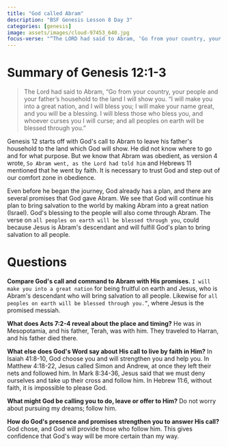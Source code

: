```yaml
---
title: "God called Abram"
description: "BSF Genesis Lesson 8 Day 3"
categories: [genesis]
image: assets/images/cloud-97453_640.jpg
focus-verse: "“The LORD had said to Abram, ‘Go from your country, your people and your father’s household to the land I will show you. I will make you into a great nation, and I will bless you.’ ” – Genesis 12:1-2a"
---
```


# Summary of Genesis 12:1-3

> The Lord had said to Abram, “Go from your country, your people and your father’s household to the land I will show you.
> “I will make you into a great nation,
>     and I will bless you;
> I will make your name great,
>     and you will be a blessing.
> I will bless those who bless you,
>     and whoever curses you I will curse;
> and all peoples on earth
>     will be blessed through you.”

Genesis 12 starts off with God's call to Abram to leave his father's household to the land which God will show. He did not know where to go and for what purpose. But we know that Abram was obedient, as version 4 wrote, `So Abram went, as the Lord had told him` and Hebrews 11 mentioned that he went by faith. It is necessary to trust God and step out of our comfort zone in obedience.

Even before he began the journey, God already has a plan, and there are several promises that God gave Abram. We see that God will continue his plan to bring salvation to the world by making Abram into a great nation (Israel). God's blessing to the people will also come through Abram. The verse on `all peoples on earth will be blessed through you`, could because Jesus is Abram's descendant and will fulfill God's plan to bring salvation to all people.

# Questions

**Compare God's call and command to Abram with His promises.** `I will make you into a great nation` for being fruitful on earth and Jesus, who is Abram's descendant who will bring salvation to all people. Likewise for `all peoples on earth will be blessed through you.”`, where Jesus is the promised messiah. 

**What does Acts 7:2-4 reveal about the place and timing?** He was in Mesopotamia, and his father, Terah, was with him. They traveled to Harran, and his father died there. 

**What else does God's Word say about His call to live by faith in Him?** In Isaiah 41:8-10, God choose you and will strengthen you and help you. In Matthew 4:18-22, Jesus called Simon and Andrew, at once they left their nets and followed him. In Mark 8:34-36, Jesus said that we must deny ourselves and take up their cross and follow him. In Hebrew 11:6, without faith, it is impossible to please God.

**What might God be calling you to do, leave or offer to Him?** Do not worry about pursuing my dreams; follow him.

**How do God's presence and promises strengthen you to answer His call?** God chose, and God will provide those who follow him. This gives confidence that God's way will be more certain than my way.
